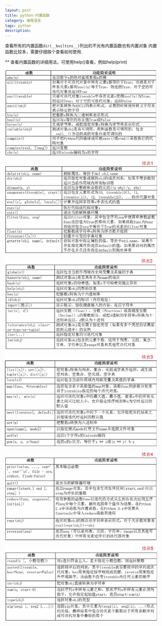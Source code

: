 ```yaml
---
layout: post
title: python-内置函数
category: 编程语言
tags: python
description: 
---
```


查看所有的内置函数`dir(__builtins__)`列出的不光有内置函数也有内置对象
内置函数比较多，需要仔细挨个查看如何使用.

** 查看内置函数的详细用法，可使用help()查看，例如help(print)

![python](/assets/img/2018-04-07-python-function-1.jpg)

![python](/assets/img/2018-04-07-python-function-2.jpg)

![python](/assets/img/2018-04-07-python-function-3.jpg)

![python](/assets/img/2018-04-07-python-function-4.jpg)

![python](/assets/img/2018-04-07-python-function-5.jpg)

![python](/assets/img/2018-04-07-python-function-6.jpg)
